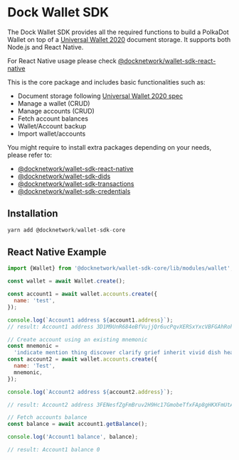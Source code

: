 # Dock Wallet SDK

The Dock Wallet SDK provides all the required functions to build a PolkaDot Wallet on top of a [Universal Wallet 2020](https://w3c-ccg.github.io/universal-wallet-interop-spec/) document storage. It supports both Node.js and React Native.

For React Native usage please check [@docknetwork/wallet-sdk-react-native](https://www.npmjs.com/package/@docknetwork/wallet-sdk-react-native)

This is the core package and includes basic functionalities such as:
- Document storage following [Universal Wallet 2020 spec](https://w3c-ccg.github.io/universal-wallet-interop-spec/)
- Manage a wallet (CRUD)
- Manage accounts (CRUD)
- Fetch account balances
- Wallet/Account backup
- Import wallet/accounts

You might require to install extra packages depending on your needs, please refer to:
- [@docknetwork/wallet-sdk-react-native](https://www.npmjs.com/package/@docknetwork/wallet-sdk-react-native)
- [@docknetwork/wallet-sdk-dids](https://www.npmjs.com/package/@docknetwork/wallet-sdk-dids)
- [@docknetwork/wallet-sdk-transactions](https://www.npmjs.com/package/@docknetwork/wallet-sdk-transactions)
- [@docknetwork/wallet-sdk-credentials](https://www.npmjs.com/package/@docknetwork/wallet-sdk-credentials)

## Installation
```js
yarn add @docknetwork/wallet-sdk-core

```


## React Native Example

```js
import {Wallet} from '@docknetwork/wallet-sdk-core/lib/modules/wallet';

const wallet = await Wallet.create();

const account1 = await wallet.accounts.create({
  name: 'test',
});

console.log(`Account1 address ${account1.address}`);
// result: Account1 address 3D1M9UnR684eBfVujjQr6ucPqvXERSxYxcVBFGAhRohhRXxq

// Create account using an existing mnemonic
const mnemonic =
  'indicate mention thing discover clarify grief inherit vivid dish health market spoil';
const account2 = await wallet.accounts.create({
  name: 'Test',
  mnemonic,
});

console.log(`Account2 address ${account2.address}`);

// result: Account2 address 3FENesfZgFmBruv2H9Hc17GmobeTfxFAp8gHKXFmUtA38hcW

// Fetch accounts balance
const balance = await account1.getBalance();

console.log('Account1 balance', balance);

// result: Account1 balance 0

```